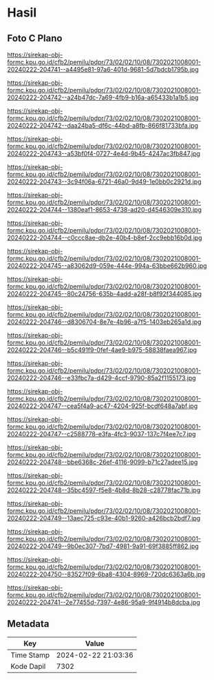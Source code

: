 # Hasil

## Foto C Plano

https://sirekap-obj-formc.kpu.go.id/cfb2/pemilu/pdpr/73/02/02/10/08/7302021008001-20240222-204741--a4495e81-97a6-401d-9681-5d7bdcb1795b.jpg

https://sirekap-obj-formc.kpu.go.id/cfb2/pemilu/pdpr/73/02/02/10/08/7302021008001-20240222-204742--a24b47dc-7a69-4fb9-b16a-a65433b1a1b5.jpg

https://sirekap-obj-formc.kpu.go.id/cfb2/pemilu/pdpr/73/02/02/10/08/7302021008001-20240222-204742--daa24ba5-df6c-44bd-a8fb-866f81733bfa.jpg

https://sirekap-obj-formc.kpu.go.id/cfb2/pemilu/pdpr/73/02/02/10/08/7302021008001-20240222-204743--a53bf0f4-0727-4e4d-9b45-4247ac3fb847.jpg

https://sirekap-obj-formc.kpu.go.id/cfb2/pemilu/pdpr/73/02/02/10/08/7302021008001-20240222-204743--3c94f06a-6721-46a0-9d49-1e0bb0c2921d.jpg

https://sirekap-obj-formc.kpu.go.id/cfb2/pemilu/pdpr/73/02/02/10/08/7302021008001-20240222-204744--1380eaf1-8653-4738-ad20-d4546309e310.jpg

https://sirekap-obj-formc.kpu.go.id/cfb2/pemilu/pdpr/73/02/02/10/08/7302021008001-20240222-204744--c0ccc8ae-db2e-40b4-b8ef-2cc9ebb16b0d.jpg

https://sirekap-obj-formc.kpu.go.id/cfb2/pemilu/pdpr/73/02/02/10/08/7302021008001-20240222-204745--a83062d9-059e-444e-994a-63bbe662b960.jpg

https://sirekap-obj-formc.kpu.go.id/cfb2/pemilu/pdpr/73/02/02/10/08/7302021008001-20240222-204745--80c24756-635b-4add-a28f-b8f92f344085.jpg

https://sirekap-obj-formc.kpu.go.id/cfb2/pemilu/pdpr/73/02/02/10/08/7302021008001-20240222-204746--d8306704-8e7e-4b96-a7f5-1403eb265a1d.jpg

https://sirekap-obj-formc.kpu.go.id/cfb2/pemilu/pdpr/73/02/02/10/08/7302021008001-20240222-204746--b5c491f9-0fef-4ae9-b975-58838faea967.jpg

https://sirekap-obj-formc.kpu.go.id/cfb2/pemilu/pdpr/73/02/02/10/08/7302021008001-20240222-204746--e33fbc7a-d429-4ccf-9790-85a2f1155173.jpg

https://sirekap-obj-formc.kpu.go.id/cfb2/pemilu/pdpr/73/02/02/10/08/7302021008001-20240222-204747--cea5f4a9-ac47-4204-925f-bcdf648a7abf.jpg

https://sirekap-obj-formc.kpu.go.id/cfb2/pemilu/pdpr/73/02/02/10/08/7302021008001-20240222-204747--c2588778-e3fa-4fc3-9037-137c7f4ee7c7.jpg

https://sirekap-obj-formc.kpu.go.id/cfb2/pemilu/pdpr/73/02/02/10/08/7302021008001-20240222-204748--bbe6368c-26ef-4116-9099-b71c27adee15.jpg

https://sirekap-obj-formc.kpu.go.id/cfb2/pemilu/pdpr/73/02/02/10/08/7302021008001-20240222-204748--35bc4597-f5e8-4b8d-8b28-c28778fac71b.jpg

https://sirekap-obj-formc.kpu.go.id/cfb2/pemilu/pdpr/73/02/02/10/08/7302021008001-20240222-204749--13aec725-c93e-40b1-9260-a426bcb2bdf7.jpg

https://sirekap-obj-formc.kpu.go.id/cfb2/pemilu/pdpr/73/02/02/10/08/7302021008001-20240222-204749--9b0ec307-7bd7-4981-9a91-69f3885ff862.jpg

https://sirekap-obj-formc.kpu.go.id/cfb2/pemilu/pdpr/73/02/02/10/08/7302021008001-20240222-204750--83527f09-6ba8-4304-8969-720dc6363a6b.jpg

https://sirekap-obj-formc.kpu.go.id/cfb2/pemilu/pdpr/73/02/02/10/08/7302021008001-20240222-204741--2e77455d-7397-4e86-95a9-9f4914b8dcba.jpg


## Metadata

| Key        | Value               |
| ---------- | ------------------- |
| Time Stamp | 2024-02-22 21:03:36 |
| Kode Dapil | 7302                |



